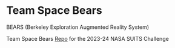 # Team Space Bears 
BEARS (Berkeley Exploration Augmented Reality System)  

Team Space Bears [Repo](https://github.com/SPACE-at-Berkeley/BEARS) for the 2023-24 NASA SUITS Challenge
